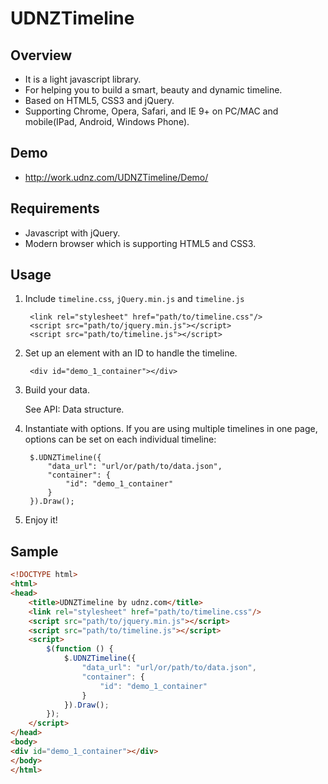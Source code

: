 UDNZTimeline
==========

Overview
---
* It is a light javascript library.
* For helping you to build a smart, beauty and dynamic timeline.
* Based on HTML5, CSS3 and jQuery.
* Supporting Chrome, Opera, Safari, and IE 9+ on PC/MAC and mobile(IPad, Android, Windows Phone).

Demo
---
* http://work.udnz.com/UDNZTimeline/Demo/

Requirements
---
* Javascript with jQuery.
* Modern browser which is supporting HTML5 and CSS3.

Usage
---
1. Include `timeline.css`, `jQuery.min.js` and `timeline.js`

		<link rel="stylesheet" href="path/to/timeline.css"/>
		<script src="path/to/jquery.min.js"></script>
		<script src="path/to/timeline.js"></script>

2. Set up an element with an ID to handle the timeline.

		<div id="demo_1_container"></div>

3. Build your data.

    See API: Data structure.

4. Instantiate with options. If you are using multiple timelines in one page, options can be set on each individual timeline:

		$.UDNZTimeline({
			"data_url": "url/or/path/to/data.json",
			"container": {
				"id": "demo_1_container"
			}
		}).Draw();

4. Enjoy it!

Sample
---
```HTML
<!DOCTYPE html>
<html>
<head>
    <title>UDNZTimeline by udnz.com</title>
    <link rel="stylesheet" href="path/to/timeline.css"/>
    <script src="path/to/jquery.min.js"></script>
    <script src="path/to/timeline.js"></script>
    <script>
        $(function () {
            $.UDNZTimeline({
                "data_url": "url/or/path/to/data.json",
                "container": {
                    "id": "demo_1_container"
                }
            }).Draw();
        });
    </script>
</head>
<body>
<div id="demo_1_container"></div>
</body>
</html>
```
